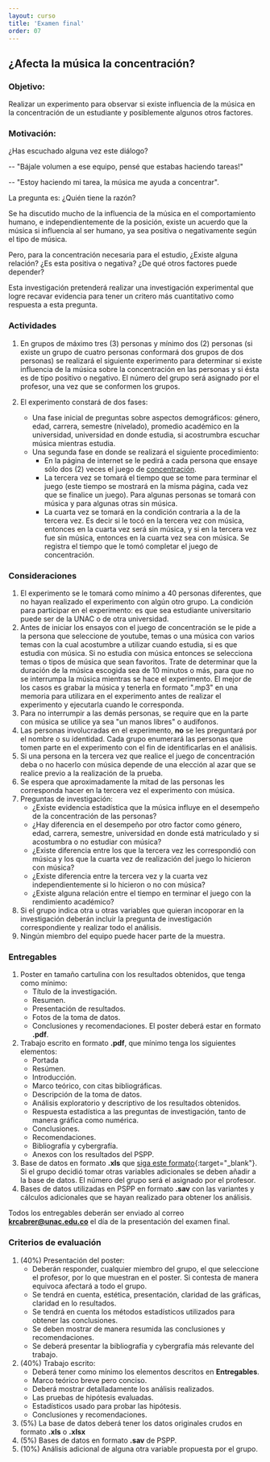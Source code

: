 ```yaml
---
layout: curso
title: 'Examen final'
order: 07
---
```



## ¿Afecta la música la concentración?

### Objetivo:

  Realizar un experimento para observar si existe influencia de la música
  en la concentración de un estudiante y posiblemente algunos otros factores.

### Motivación:

¿Has escuchado alguna vez este diálogo?

 -- "Bájale volumen a ese equipo, pensé que estabas haciendo tareas!"

 -- "Estoy haciendo mi tarea, la música me ayuda a concentrar".

La pregunta es: ¿Quién tiene la razón?

Se ha discutido mucho de la influencia de la música en el comportamiento humano,
e independientemente de la posición, existe un acuerdo que la música si 
influencia al ser humano, ya sea positiva o negativamente según el tipo 
de música.

Pero, para la concentración necesaria para el estudio, ¿Existe alguna relación?
¿Es esta positiva o negativa? ¿De qué otros factores puede depender?

Esta investigación pretenderá realizar una investigación experimental que logre
recavar evidencia para tener un critero más cuantitativo como respuesta a esta pregunta.

### Actividades

1. En grupos de máximo tres (3) personas y mínimo dos (2) personas 
   (si existe un grupo de cuatro personas conformará dos grupos de dos personas) se realizará 
   el siguiente experimento para determinar si existe influencia de la música
   sobre la concentración en las personas y si ésta es de tipo positivo o
   negativo. El número del grupo será asignado por el profesor, una vez que 
   se conformen los grupos.

2. El experimento constará de dos fases:
   - Una fase inicial de preguntas sobre aspectos demográficos: género, edad,
     carrera, semestre (nivelado), promedio académico en la universidad,
     universidad en donde estudia, si acostrumbra escuchar música mientras estudia.
   - Una segunda fase en donde se realizará el siguiente procedimiento:
     * En la página de internet se le pedirá a cada persona que ensaye sólo dos (2)
       veces el juego de [concentración](http://www.play.vg/games/52-Concentration.html).
     * La tercera vez se tomará el tiempo que se tome para terminar el juego (este tiempo
       se mostrará en la misma página, cada vez que se finalice un juego). Para
       algunas personas se tomará con música y para algunas otras sin música. 
     * La cuarta vez se tomará en la condición contraria a la de la tercera vez. 
       Es decir si le tocó en la tercera vez con música, entonces en la cuarta vez
       será sin música, y si en la tercera vez fue sin música, entonces en la cuarta
       vez sea con música. Se registra el tiempo que le tomó completar el juego de
       concentración.

### Consideraciones
1. El experimento se le tomará como mínimo a 40 personas diferentes, que no hayan realizado
   el experimento con algún otro grupo. La condición para participar en el experimento:
   es que sea estudiante universitario puede ser de la UNAC o de otra universidad.
2. Antes de iniciar los ensayos con el juego de concentración se le pide a la persona
   que seleccione de youtube, temas o una música con varios temas con la cual acostumbre a utilizar cuando
   estudia, si es que estudia con música. Si no estudia con música entonces se selecciona
   temas o tipos de música que sean favoritos. Trate de determinar que la duración de la música escogida
   sea de 10 minutos o más, para que no se interrumpa la música mientras se hace el experimento.
   El mejor de los casos es grabar la música y tenerla en formato ".mp3" en una memoria para utilizara en el
   experimento antes de realizar el experimento y ejecutarla cuando le corresponda.
3. Para no interrumpir a las demás personas, se require que en la parte con música se utilice
   ya sea "un manos libres" o audífonos.
4. Las personas involucradas en el experimento, **no** se les preguntará por el nombre o su identidad.
   Cada grupo enumerará las personas que tomen parte en el experimento con el fin de
   identificarlas en el análisis.
5. Si una persona en la tercera vez que realice el juego de concentración deba o no hacerlo con
   música depende de una elección al azar que se realice previo a la realización de la prueba.
6. Se espera que aproximadamente la mitad de las personas les corresponda hacer en la tercera vez
   el experimento con música.
7. Preguntas de investigación:
   - ¿Existe evidencia estadística que la música influye en el desempeño de la concentración de las personas?
   - ¿Hay diferencia en el desempeño por otro factor como género, edad, carrera, semestre, universidad en
     donde está matriculado y si acostumbra o no estudiar con música?
   - ¿Existe diferencia entre los que la tercera vez les correspondió con música y los que la cuarta vez
     de realización del juego lo hicieron con música?
   - ¿Existe diferencia entre la tercera vez y la cuarta vez independientemente si lo hicieron o no con música?
   - ¿Existe alguna relación entre el tiempo en terminar el juego con la rendimiento académico?
8. Si el grupo indica otra u otras variables que quieran incoporar en la investigación deberán 
   incluir la pregunta de investigación correspondiente y realizar todo el análisis.
9. Ningún miembro del equipo puede hacer parte de la muestra.


### Entregables
1. Poster en tamaño cartulina con los resultados obtenidos, que tenga como mínimo:
   - Título de la investigación.
   - Resumen.
   - Presentación de resultados.
   - Fotos de la toma de datos.
   - Conclusiones y recomendaciones.
   El poster deberá estar en formato **.pdf**.
2. Trabajo escrito en formato **.pdf**, que mínimo tenga los siguientes elementos:
   - Portada
   - Resúmen.
   - Introducción.
   - Marco teórico, con citas bibliográficas.
   - Descripción de la toma de datos.
   - Análisis exploratorio y descriptivo de los resultados obtenidos.
   - Respuesta estadística a las preguntas de investigación, tanto de manera gráfica como numérica.
   - Conclusiones.
   - Recomendaciones.
   - Bibliografía y cybergrafía.
   - Anexos con los resultados del PSPP.
3. Base de datos en formato **.xls** que [siga este formato](/guias/grupo00.xlsx){:target="_blank"}.
   Si el grupo decidió tomar otras variables adicionales se deben añadir a la base de datos.
   El número del grupo será el asignado por el profesor.
4. Bases de datos utilizadas en PSPP en formato **.sav** con las variantes y cálculos
   adicionales que se hayan realizado para obtener los análisis.

Todos los entregables deberán ser enviado al correo **krcabrer@unac.edu.co** el día
de la presentación del examen final.

### Criterios de evaluación

1. (40%) Presentación del poster:
   - Deberán responder, cualquier miembro del grupo, el que seleccione el profesor, por
     lo que muestran en el poster. Si contesta de manera equivoca afectará a todo el grupo.
   - Se tendrá en cuenta, estética, presentación, claridad de las gráficas, 
     claridad en lo resultados.
   - Se tendrá en cuenta los métodos estadísticos utilizados para obtener las conclusiones.
   - Se deben mostrar de manera resumida las conclusiones y recomendaciones.
   - Se deberá presentar la bibliografía y cybergrafía más relevante del trabajo.
2. (40%) Trabajo escrito:
   - Deberá tener como mínimo los elementos descritos en **Entregables**.
   - Marco teórico breve pero conciso.
   - Deberá mostrar detalladamente los análisis realizados.
   - Las pruebas de hipótesis evaluadas.
   - Estadísticos usado para probar las hipótesis.
   - Conclusiones y recomendaciones.
3. (5%) La base de datos deberá tener los datos originales crudos en formato **.xls** o **.xlsx**
4. (5%) Bases de datos en formato **.sav** de PSPP.
5. (10%) Análisis adicional de alguna otra variable propuesta por el grupo.

     

